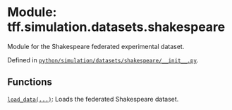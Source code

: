 <div itemscope itemtype="http://developers.google.com/ReferenceObject">
<meta itemprop="name" content="tff.simulation.datasets.shakespeare" />
<meta itemprop="path" content="Stable" />
</div>

# Module: tff.simulation.datasets.shakespeare

Module for the Shakespeare federated experimental dataset.

Defined in
[`python/simulation/datasets/shakespeare/__init__.py`](http://github.com/tensorflow/federated/tree/master/tensorflow_federated/python/simulation/datasets/shakespeare/__init__.py).

<!-- Placeholder for "Used in" -->

## Functions

[`load_data(...)`](../../../tff/simulation/datasets/shakespeare/load_data.md):
Loads the federated Shakespeare dataset.
